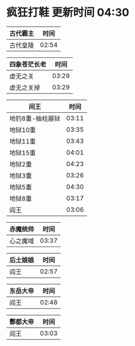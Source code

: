 # 疯狂打鞋 更新时间 04:30

| 古代霸主   | 时间    |
|--------|-------|
| 古代皇陵 | 02:54 |

| 四象苍茫长老   | 时间    |
|--------|-------|
| 虚无之关 | 03:29 |
| 虚无之关掉 | 03:29 |

| 间王   | 时间    |
|--------|-------|
| 地钓8重-柚柱展狱 | 03:11 |
| 地狱10重 | 03:35 |
| 地狱11重 | 03:43 |
| 地狱15重 | 04:01 |
| 地狱2重 | 04:23 |
| 地狱3重 | 03:26 |
| 地狱5重 | 04:30 |
| 地狱8重 | 03:17 |
| 阎王 | 03:06 |

| 赤魔统帅   | 时间    |
|--------|-------|
| 心之魔域 | 03:37 |

| 后土娘娘   | 时间    |
|--------|-------|
| 阎王 | 02:57 |

| 东岳大帝   | 时间    |
|--------|-------|
| 阎王 | 02:48 |

| 酆都大帝   | 时间    |
|--------|-------|
| 阎王 | 03:03 |